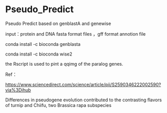 # Pseudo_Predict

Pseudo Predict based on genblastA and genewise

input：protein and DNA fasta format files ，gff format annotion file

conda install -c bioconda genblasta


conda install -c bioconda wise2


the Rscript is used to pint a qqimg of the paralog genes.


Ref：

https://www.sciencedirect.com/science/article/pii/S2590346222002590?via%3Dihub


Differences in pseudogene evolution contributed to the contrasting flavors of turnip and Chiifu, two Brassica rapa subspecies

